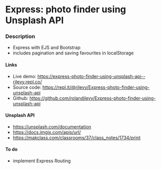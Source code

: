 # Express: photo finder using Unsplash API

### Description
- Express with EJS and Bootstrap
- includes pagination and saving favourites in localStorage

#### Links
- Live demo: https://express-photo-finder-using-unsplash-api--rjlevy.repl.co/
- Source code: https://repl.it/@rjlevy/Express-photo-finder-using-unsplash-api
- Github: https://github.com/rolandjlevy/Express-photo-finder-using-unsplash-api

#### Unsplash API
- https://unsplash.com/documentation
- https://docs.imgix.com/apis/url/
- https://makclass.com/classrooms/37/class_notes/1734/print

#### To do
- implement Express Routing
